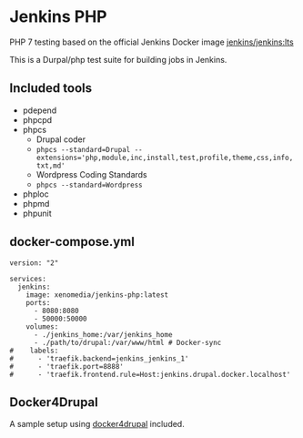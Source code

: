 # Jenkins PHP

PHP 7 testing based on the official Jenkins Docker image [jenkins/jenkins:lts](https://hub.docker.com/r/jenkins/jenkins/)

This is a Durpal/php test suite for building jobs in Jenkins.

## Included tools

- pdepend
- phpcpd
- phpcs
    + Drupal coder
    + `phpcs --standard=Drupal --extensions='php,module,inc,install,test,profile,theme,css,info,txt,md'`
    + Wordpress Coding Standards
    + `phpcs --standard=Wordpress`
- phploc
- phpmd
- phpunit

## docker-compose.yml

```
version: "2"

services:
  jenkins:
    image: xenomedia/jenkins-php:latest
    ports:
      - 8080:8080
      - 50000:50000
    volumes:
      - ./jenkins_home:/var/jenkins_home
      - ./path/to/drupal:/var/www/html # Docker-sync
#    labels:
#      - 'traefik.backend=jenkins_jenkins_1'
#      - 'traefik.port=8888'
#      - 'traefik.frontend.rule=Host:jenkins.drupal.docker.localhost'
```

## Docker4Drupal

A sample setup using [docker4drupal](https://github.com/wodby/docker4drupal) included.
